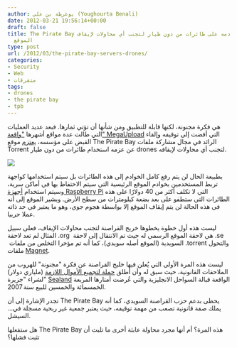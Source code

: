 ```yaml
---
author: يوغرطة بن علي (Youghourta Benali)
date: 2012-03-21 19:56:14+00:00
draft: false
title: The Pirate Bay يعتزم رفع خوادمه على طائرات من دون طيار لتجنب أي محاولات لإيقاف
  الموقع
type: post
url: /2012/03/the-pirate-bay-servers-drones/
categories:
- Security
- Web
- متفرقات
tags:
- drones
- the pirate bay
- tpb
---
```


هي فكرة مجنونة، لكنها قابلة للتطبيق ومن شأنها أن تؤتي ثمارها. فبعد عديد العمليات التي طالت عدة مواقع أشهرها ["واقعة" MegaUpload](../2012/01/megaupload-shutdown/) التي أفضت إلى توقيفه وإلقاء القبض على مؤسسه، [يعتزم](https://thepiratebay.se/blog/210) موقع The Pirate Bay الرائد في مجال مشاركة ملفات Torrent عن عزمه استخدام طائرات من دون طيار drones لتجنب أي محاولات لإيقافه.




[![](http://www.it-scoop.com/wp-content/uploads/2012/03/ThePirateBay-drone.jpg)
](http://www.it-scoop.com/wp-content/uploads/2012/03/ThePirateBay-drone.jpg)




بطبيعة الحال لن يتم رفع كامل الخوادم إلى هذه الطائرات بل سيتم استخدامها كواجهة تربط المستخدمين بخوادم الموقع الرئيسية التي سيتم الاحتفاظ بها في أماكن سرية، وسيتم استخدام [أجهزة Raspberry Pi](../2011/05/raspberry-pi/) التي لا تكلف أكثر من 40 دولارًا على هذه الطائرات التي ستطفو على بعد بضعة كيلومترات من سطح الأرض. ويشير الموقع إلى أنه في هذه الحالة لن يتم إيقاف الموقع إلا بواسطة هجوم جوي، وهو ما يعتبر في حد ذاته عملا حربيا.




ليست هذه أول خطوة يخطوها خريج القراصنة لتجنب محاولات الإيقاف، فعلى سبيل المثال لم تعد لاحقة .org  هي لاحقة الموقع الرسمي له حيث تم الانتقال إلى لاحقة .se  السويدية (الموقع أصله سويدي)، كما أنه تم مؤخرا التخلص من ملفات .torrent والتحول ملفات [Magnet](https://thepiratebay.se/blog/208).




ليست هذه المرة الأولى التي يُعلن فيها خليج القراصنة عن فكرة "مجنونة" للهروب من الملاحقات القانونية، حيث سبق له وأن أطلق [حملة لتجميع الأموال اللازمة](http://www.theregister.co.uk/2007/01/12/pirate_bay_buys_island/) (ملياري دولار) لشراء "جزيرة" [Sealand](http://en.wikipedia.org/wiki/Principality_of_Sealand) الواقعة قبالة السواحل الانجليزية والتي عُرضت أمتارها المربعة الخمسمائة والخمسين للبيع سنة 2007.




تجدر الإشارة إلى أن The Pirate Bay يحظى بدعم حزب القراصنة السويدي، كما أنه يملك صفة قانونية تصعب من مهمة توقيفه، حيث يعتبر جمعية غير ربحية مسجلة في... السيشل.




هل ستفعلها The Pirate Bay هذه المرة؟ أم أنها مجرد محاولة عابثة أخرى ما تلبث أن تثبت فشلها؟
